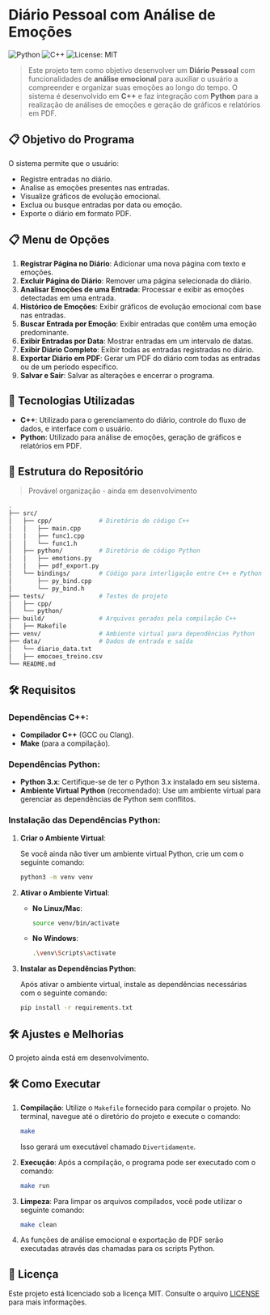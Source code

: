 # Diário Pessoal com Análise de Emoções

![Python](https://img.shields.io/badge/language-Python-blue?style=for-the-badge&logo=python&logoColor=yellow) ![C++](https://img.shields.io/badge/language-C%2B%2B-blue?style=for-the-badge&logo=c%2B%2B&logoColor=yellow) ![License: MIT](https://img.shields.io/badge/License-MIT-yellow.svg?style=for-the-badge)

> Este projeto tem como objetivo desenvolver um **Diário Pessoal** com funcionalidades de **análise emocional** para auxiliar o usuário a compreender e organizar suas emoções ao longo do tempo. O sistema é desenvolvido em **C++** e faz integração com **Python** para a realização de análises de emoções e geração de gráficos e relatórios em PDF.

## 📋 Objetivo do Programa

O sistema permite que o usuário:

- Registre entradas no diário.
- Analise as emoções presentes nas entradas.
- Visualize gráficos de evolução emocional.
- Exclua ou busque entradas por data ou emoção.
- Exporte o diário em formato PDF.

## 📋 Menu de Opções

1. **Registrar Página no Diário**: Adicionar uma nova página com texto e emoções.
2. **Excluir Página do Diário**: Remover uma página selecionada do diário.
3. **Analisar Emoções de uma Entrada**: Processar e exibir as emoções detectadas em uma entrada.
4. **Histórico de Emoções**: Exibir gráficos de evolução emocional com base nas entradas.
5. **Buscar Entrada por Emoção**: Exibir entradas que contêm uma emoção predominante.
6. **Exibir Entradas por Data**: Mostrar entradas em um intervalo de datas.
7. **Exibir Diário Completo**: Exibir todas as entradas registradas no diário.
8. **Exportar Diário em PDF**: Gerar um PDF do diário com todas as entradas ou de um período específico.
9. **Salvar e Sair**: Salvar as alterações e encerrar o programa.

## 🚀 Tecnologias Utilizadas

- **C++**: Utilizado para o gerenciamento do diário, controle do fluxo de dados, e interface com o usuário.
- **Python**: Utilizado para análise de emoções, geração de gráficos e relatórios em PDF.

## 📁 Estrutura do Repositório

> Provável organização - ainda em desenvolvimento

```bash
.
├── src/                 
│   ├── cpp/             # Diretório de código C++
│   │   ├── main.cpp     
│   │   ├── func1.cpp    
│   │   └── func1.h      
│   ├── python/          # Diretório de código Python
│   │   ├── emotions.py  
│   │   ├── pdf_export.py 
│   └── bindings/        # Código para interligação entre C++ e Python
│       ├── py_bind.cpp  
│       └── py_bind.h    
├── tests/               # Testes do projeto
│   ├── cpp/             
│   └── python/          
├── build/               # Arquivos gerados pela compilação C++
│   ├── Makefile         
├── venv/                # Ambiente virtual para dependências Python
├── data/                # Dados de entrada e saída
│   └── diario_data.txt  
│   ├── emocoes_treino.csv 
└── README.md
```

## 🛠️ Requisitos

### Dependências C++:

- **Compilador C++** (GCC ou Clang).
- **Make** (para a compilação).

### Dependências Python:

- **Python 3.x**: Certifique-se de ter o Python 3.x instalado em seu sistema.
- **Ambiente Virtual Python** (recomendado): Use um ambiente virtual para gerenciar as dependências de Python sem conflitos.

### Instalação das Dependências Python:

1. **Criar o Ambiente Virtual**:

   Se você ainda não tiver um ambiente virtual Python, crie um com o seguinte comando:

   ```bash
   python3 -m venv venv
   ```

2. **Ativar o Ambiente Virtual**:

   - **No Linux/Mac**:

     ```bash
     source venv/bin/activate
     ```

   - **No Windows**:

     ```bash
     .\venv\Scripts\activate
     ```

3. **Instalar as Dependências Python**:

   Após ativar o ambiente virtual, instale as dependências necessárias com o seguinte comando:

   ```bash
   pip install -r requirements.txt
   ```

## 🛠️ Ajustes e Melhorias

O projeto ainda está em desenvolvimento.

## 🛠️ Como Executar

1. **Compilação**:
   Utilize o `Makefile` fornecido para compilar o projeto. No terminal, navegue até o diretório do projeto e execute o comando:
   
   ```bash
   make
   ```

   Isso gerará um executável chamado `Divertidamente`.

2. **Execução**:
   Após a compilação, o programa pode ser executado com o comando:
   
   ```bash
   make run
   ```

3. **Limpeza**:
   Para limpar os arquivos compilados, você pode utilizar o seguinte comando:
   
   ```bash
   make clean
   ```

4. As funções de análise emocional e exportação de PDF serão executadas através das chamadas para os scripts Python.

## 📄 Licença

Este projeto está licenciado sob a licença MIT. Consulte o arquivo [LICENSE](./LICENSE) para mais informações.

